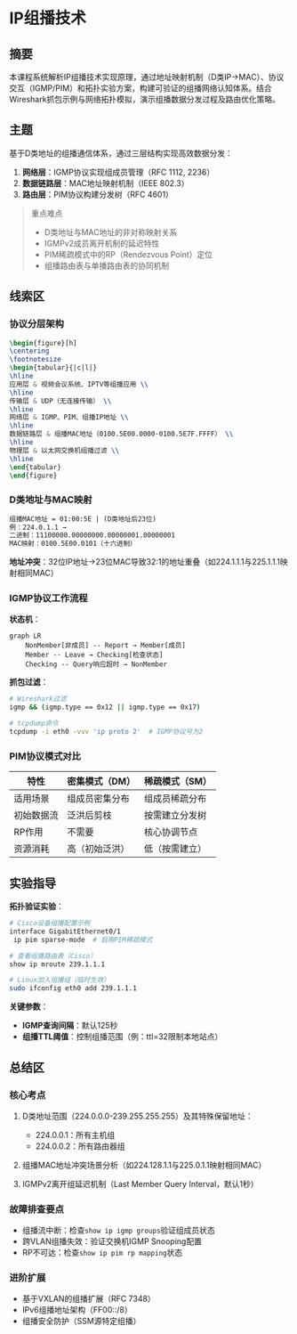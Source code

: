 # IP组播技术

## 摘要
本课程系统解析IP组播技术实现原理，通过地址映射机制（D类IP→MAC）、协议交互（IGMP/PIM）和拓扑实验方案，构建可验证的组播网络认知体系。结合Wireshark抓包示例与网络拓扑模拟，演示组播数据分发过程及路由优化策略。

## 主题
基于D类地址的组播通信体系，通过三层结构实现高效数据分发：
1. **网络层**：IGMP协议实现组成员管理（RFC 1112, 2236）
2. **数据链路层**：MAC地址映射机制（IEEE 802.3）
3. **路由层**：PIM协议构建分发树（RFC 4601）

> 重点难点
> 
> - D类地址与MAC地址的非对称映射关系
> - IGMPv2成员离开机制的延迟特性
> - PIM稀疏模式中的RP（Rendezvous Point）定位
> - 组播路由表与单播路由表的协同机制

## 线索区

### 协议分层架构
```latex
\begin{figure}[h]
\centering
\footnotesize
\begin{tabular}{|c|l|}
\hline
应用层 & 视频会议系统、IPTV等组播应用 \\
\hline
传输层 & UDP（无连接传输） \\
\hline
网络层 & IGMP、PIM、组播IP地址 \\
\hline
数据链路层 & 组播MAC地址（0100.5E00.0000-0100.5E7F.FFFF） \\
\hline
物理层 & 以太网交换机组播过滤 \\
\hline
\end{tabular}
\end{figure}
```

### D类地址与MAC映射
```latex
组播MAC地址 = 01:00:5E | (D类地址后23位)
例：224.0.1.1 → 
二进制：11100000.00000000.00000001.00000001
MAC映射：0100.5E00.0101（十六进制）
```
**地址冲突**：32位IP地址→23位MAC导致32:1的地址重叠（如224.1.1.1与225.1.1.1映射相同MAC）

### IGMP协议工作流程
**状态机**：
```mermaid
graph LR
    NonMember[非成员] -- Report → Member[成员]
    Member -- Leave → Checking[检查状态]
    Checking -- Query响应超时 → NonMember
```

**抓包过滤**：
```bash
# Wireshark过滤
igmp && (igmp.type == 0x12 || igmp.type == 0x17)

# tcpdump命令
tcpdump -i eth0 -vvv 'ip proto 2'  # IGMP协议号为2
```

### PIM协议模式对比
| 特性              | 密集模式（DM）         | 稀疏模式（SM）         |
|-------------------|-----------------------|-----------------------|
| 适用场景          | 组成员密集分布        | 组成员稀疏分布        |
| 初始数据流        | 泛洪后剪枝            | 按需建立分发树        |
| RP作用            | 不需要               | 核心协调节点          |
| 资源消耗          | 高（初始泛洪）        | 低（按需建立）        |

## 实验指导
**拓扑验证实验**：
```bash
# Cisco设备组播配置示例
interface GigabitEthernet0/1
 ip pim sparse-mode  # 启用PIM稀疏模式

# 查看组播路由表（Cisco）
show ip mroute 239.1.1.1

# Linux加入组播组（临时生效）
sudo ifconfig eth0 add 239.1.1.1
```

**关键参数**：
- **IGMP查询间隔**：默认125秒
- **组播TTL阈值**：控制组播范围（例：ttl=32限制本地站点）

## 总结区

### 核心考点
1. D类地址范围（224.0.0.0-239.255.255.255）及其特殊保留地址：
   - 224.0.0.1：所有主机组
   - 224.0.0.2：所有路由器组

2. 组播MAC地址冲突场景分析（如224.128.1.1与225.0.1.1映射相同MAC）

3. IGMPv2离开组延迟机制（Last Member Query Interval，默认1秒）

### 故障排查要点
- 组播流中断：检查`show ip igmp groups`验证组成员状态
- 跨VLAN组播失效：验证交换机IGMP Snooping配置
- RP不可达：检查`show ip pim rp mapping`状态

### 进阶扩展
- 基于VXLAN的组播扩展（RFC 7348）
- IPv6组播地址架构（FF00::/8）
- 组播安全防护（SSM源特定组播）